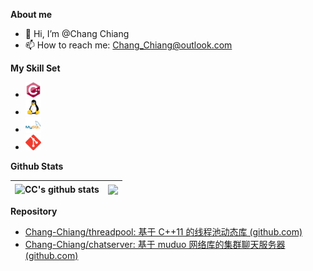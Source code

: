 **About me**

- 👋 Hi, I’m @Chang Chiang
- 📫 How to reach me: Chang_Chiang@outlook.com

**My Skill Set**

- [<img src="./assets/cplusplus.svg" alt="C++" height="25" />](https://github.com/Chang-Chiang/CppLearning)
- [<img src="./assets/linux.svg" alt="Linux" height="25" />](https://github.com/Chang-Chiang/APUE)
- [<img src="./assets/mysql.svg" alt="MySQL" height="25" />](https://github.com/Chang-Chiang/MySQL-Learning)
- [<img src="./assets/git.svg" alt="Git" height="25" />](https://github.com/Chang-Chiang/)

**Github Stats**

| <img align="center" src="https://github-readme-stats.vercel.app/api?username=Chang-Chiang&show_icons=true&hide_border=true" alt="CC's github stats" /> | <img align="center" src="https://github-readme-stats.vercel.app/api/top-langs/?username=Chang-Chiang&layout=compact&hide_border=true" /> |
| ------------------------------------------------------------ | ------------------------------------------------------------ |

**Repository**

- [Chang-Chiang/threadpool: 基于 C++11 的线程池动态库 (github.com)](https://github.com/Chang-Chiang/threadpool)
- [Chang-Chiang/chatserver: 基于 muduo 网络库的集群聊天服务器 (github.com)](https://github.com/Chang-Chiang/chatserver)


<!---
Chang-Chiang/Chang-Chiang is a ✨ special ✨ repository because its `README.md` (this file) appears on your GitHub profile.
You can click the Preview link to take a look at your changes.
--->
